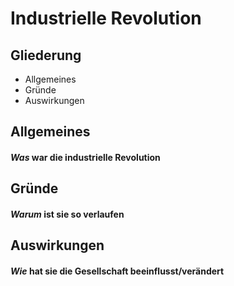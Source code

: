 # Industrielle Revolution



## Gliederung
+ Allgemeines
+ Gründe
+ Auswirkungen



## Allgemeines
#### *Was* war die industrielle Revolution



## Gründe
#### *Warum* ist sie so verlaufen



## Auswirkungen
#### *Wie* hat sie die Gesellschaft beeinflusst/verändert



